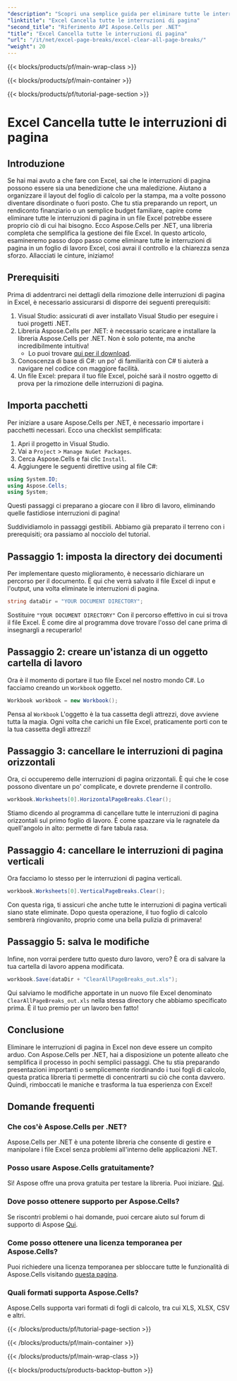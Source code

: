 ```yaml
---
"description": "Scopri una semplice guida per eliminare tutte le interruzioni di pagina in Excel utilizzando Aspose.Cells per .NET. Segui il nostro tutorial passo passo per risultati rapidi."
"linktitle": "Excel Cancella tutte le interruzioni di pagina"
"second_title": "Riferimento API Aspose.Cells per .NET"
"title": "Excel Cancella tutte le interruzioni di pagina"
"url": "/it/net/excel-page-breaks/excel-clear-all-page-breaks/"
"weight": 20
---
```


{{< blocks/products/pf/main-wrap-class >}}

{{< blocks/products/pf/main-container >}}

{{< blocks/products/pf/tutorial-page-section >}}

# Excel Cancella tutte le interruzioni di pagina

## Introduzione

Se hai mai avuto a che fare con Excel, sai che le interruzioni di pagina possono essere sia una benedizione che una maledizione. Aiutano a organizzare il layout del foglio di calcolo per la stampa, ma a volte possono diventare disordinate o fuori posto. Che tu stia preparando un report, un rendiconto finanziario o un semplice budget familiare, capire come eliminare tutte le interruzioni di pagina in un file Excel potrebbe essere proprio ciò di cui hai bisogno. Ecco Aspose.Cells per .NET, una libreria completa che semplifica la gestione dei file Excel. In questo articolo, esamineremo passo dopo passo come eliminare tutte le interruzioni di pagina in un foglio di lavoro Excel, così avrai il controllo e la chiarezza senza sforzo. Allacciati le cinture, iniziamo!

## Prerequisiti

Prima di addentrarci nei dettagli della rimozione delle interruzioni di pagina in Excel, è necessario assicurarsi di disporre dei seguenti prerequisiti:

1. Visual Studio: assicurati di aver installato Visual Studio per eseguire i tuoi progetti .NET.
2. Libreria Aspose.Cells per .NET: è necessario scaricare e installare la libreria Aspose.Cells per .NET. Non è solo potente, ma anche incredibilmente intuitiva!
   - Lo puoi trovare [qui per il download](https://releases.aspose.com/cells/net/).
3. Conoscenza di base di C#: un po' di familiarità con C# ti aiuterà a navigare nel codice con maggiore facilità.
4. Un file Excel: prepara il tuo file Excel, poiché sarà il nostro oggetto di prova per la rimozione delle interruzioni di pagina.

## Importa pacchetti

Per iniziare a usare Aspose.Cells per .NET, è necessario importare i pacchetti necessari. Ecco una checklist semplificata:

1. Apri il progetto in Visual Studio.
2. Vai a `Project` > `Manage NuGet Packages`.
3. Cerca Aspose.Cells e fai clic `Install`.
4. Aggiungere le seguenti direttive using al file C#:

```csharp
using System.IO;
using Aspose.Cells;
using System;
```

Questi passaggi ci preparano a giocare con il libro di lavoro, eliminando quelle fastidiose interruzioni di pagina!

Suddividiamolo in passaggi gestibili. Abbiamo già preparato il terreno con i prerequisiti; ora passiamo al nocciolo del tutorial.

## Passaggio 1: imposta la directory dei documenti

Per implementare questo miglioramento, è necessario dichiarare un percorso per il documento. È qui che verrà salvato il file Excel di input e l'output, una volta eliminate le interruzioni di pagina.

```csharp
string dataDir = "YOUR DOCUMENT DIRECTORY";
```
Sostituire `"YOUR DOCUMENT DIRECTORY"` Con il percorso effettivo in cui si trova il file Excel. È come dire al programma dove trovare l'osso del cane prima di insegnargli a recuperarlo!

## Passaggio 2: creare un'istanza di un oggetto cartella di lavoro

Ora è il momento di portare il tuo file Excel nel nostro mondo C#. Lo facciamo creando un `Workbook` oggetto.

```csharp
Workbook workbook = new Workbook();
```
Pensa al `Workbook` L'oggetto è la tua cassetta degli attrezzi, dove avviene tutta la magia. Ogni volta che carichi un file Excel, praticamente porti con te la tua cassetta degli attrezzi!

## Passaggio 3: cancellare le interruzioni di pagina orizzontali

Ora, ci occuperemo delle interruzioni di pagina orizzontali. È qui che le cose possono diventare un po' complicate, e dovrete prenderne il controllo.

```csharp
workbook.Worksheets[0].HorizontalPageBreaks.Clear();
```
Stiamo dicendo al programma di cancellare tutte le interruzioni di pagina orizzontali sul primo foglio di lavoro. È come spazzare via le ragnatele da quell'angolo in alto: permette di fare tabula rasa.

## Passaggio 4: cancellare le interruzioni di pagina verticali

Ora facciamo lo stesso per le interruzioni di pagina verticali.

```csharp
workbook.Worksheets[0].VerticalPageBreaks.Clear();
```
Con questa riga, ti assicuri che anche tutte le interruzioni di pagina verticali siano state eliminate. Dopo questa operazione, il tuo foglio di calcolo sembrerà ringiovanito, proprio come una bella pulizia di primavera!

## Passaggio 5: salva le modifiche

Infine, non vorrai perdere tutto questo duro lavoro, vero? È ora di salvare la tua cartella di lavoro appena modificata.

```csharp
workbook.Save(dataDir + "ClearAllPageBreaks_out.xls");
```
Qui salviamo le modifiche apportate in un nuovo file Excel denominato `ClearAllPageBreaks_out.xls` nella stessa directory che abbiamo specificato prima. È il tuo premio per un lavoro ben fatto!

## Conclusione

Eliminare le interruzioni di pagina in Excel non deve essere un compito arduo. Con Aspose.Cells per .NET, hai a disposizione un potente alleato che semplifica il processo in pochi semplici passaggi. Che tu stia preparando presentazioni importanti o semplicemente riordinando i tuoi fogli di calcolo, questa pratica libreria ti permette di concentrarti su ciò che conta davvero. Quindi, rimboccati le maniche e trasforma la tua esperienza con Excel!

## Domande frequenti

### Che cos'è Aspose.Cells per .NET?
Aspose.Cells per .NET è una potente libreria che consente di gestire e manipolare i file Excel senza problemi all'interno delle applicazioni .NET.

### Posso usare Aspose.Cells gratuitamente?
Sì! Aspose offre una prova gratuita per testare la libreria. Puoi iniziare. [Qui](https://releases.aspose.com/).

### Dove posso ottenere supporto per Aspose.Cells?
Se riscontri problemi o hai domande, puoi cercare aiuto sul forum di supporto di Aspose [Qui](https://forum.aspose.com/c/cells/9).

### Come posso ottenere una licenza temporanea per Aspose.Cells?
Puoi richiedere una licenza temporanea per sbloccare tutte le funzionalità di Aspose.Cells visitando [questa pagina](https://purchase.aspose.com/temporary-license/).

### Quali formati supporta Aspose.Cells?
Aspose.Cells supporta vari formati di fogli di calcolo, tra cui XLS, XLSX, CSV e altri.

{{< /blocks/products/pf/tutorial-page-section >}}

{{< /blocks/products/pf/main-container >}}

{{< /blocks/products/pf/main-wrap-class >}}

{{< blocks/products/products-backtop-button >}}
